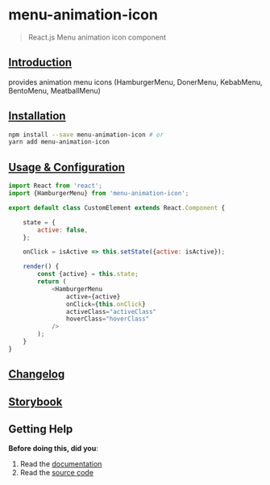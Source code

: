 # menu-animation-icon
> React.js Menu animation icon component

## [Introduction](https://aleksel.github.io/menu-animation-icon/#introduction)
provides animation menu icons (HamburgerMenu, DonerMenu, KebabMenu, BentoMenu, MeatballMenu)

## [Installation](https://aleksel.github.io/menu-animation-icon/#installation)
```sh
npm install --save menu-animation-icon # or
yarn add menu-animation-icon
```

## [Usage & Configuration](https://aleksel.github.io/menu-animation-icon/#usage--configuration)
```js static
import React from 'react';
import {HamburgerMenu} from 'menu-animation-icon';

export default class CustomElement extends React.Component {

    state = {
        active: false,
    };

    onClick = isActive => this.setState({active: isActive});

    render() {
        const {active} = this.state;
        return (
            <HamburgerMenu
                active={active}
                onClick={this.onClick}
                activeClass="activeClass"
                hoverClass="hoverClass"
            />
        );
    }
}

```

## [Changelog](https://github.com/Aleksel/menu-animation-icon/blob/master/CHANGELOG.md)


## [Storybook](https://aleksel.github.io/menu-animation-icon/storybook-static)


## Getting Help

**Before doing this, did you**:

1. Read the [documentation](https://aleksel.github.io/menu-animation-icon/)
2. Read the [source code](https://github.com/aleksel/menu-animation-icon)
